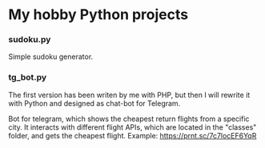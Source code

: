 # My hobby Python projects
### sudoku.py 
Simple sudoku generator.
### tg_bot.py 
The first version has been writen by me with PHP, but then I will rewrite it with Python and designed as chat-bot for Telegram.

Bot for telegram, which shows the cheapest return flights from a specific city. It interacts with different flight APIs, which are located in the "classes" folder, and gets the cheapest flight.
Example: https://prnt.sc/7c7locEF6YqR
